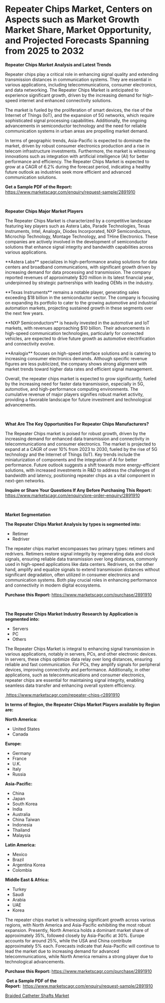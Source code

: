 <p><h1>Repeater Chips Market, Centers on Aspects such as Market Growth Market Share, Market Opportunity, and Projected Forecasts Spanning from 2025 to 2032</h1></p><p><strong>Repeater Chips Market Analysis and Latest Trends</strong></p>
<p><p>Repeater chips play a critical role in enhancing signal quality and extending transmission distances in communication systems. They are essential in various applications, including telecommunications, consumer electronics, and data networking. The Repeater Chips Market is anticipated to experience significant growth, driven by the increasing demand for high-speed internet and enhanced connectivity solutions. </p><p>The market is fueled by the proliferation of smart devices, the rise of the Internet of Things (IoT), and the expansion of 5G networks, which require sophisticated signal processing capabilities. Additionally, the ongoing advancements in semiconductor technology and the need for reliable communication systems in urban areas are propelling market demand. </p><p>In terms of geographic trends, Asia-Pacific is expected to dominate the market, driven by robust consumer electronics production and a rise in telecom infrastructure investments. Furthermore, the market is witnessing innovations such as integration with artificial intelligence (AI) for better performance and efficiency. The Repeater Chips Market is expected to grow at a CAGR of 6.2% during the forecast period, indicating a healthy future outlook as industries seek more efficient and advanced communication solutions.</p></p>
<p><strong>Get a Sample PDF of the Report:&nbsp;</strong> <a href="https://www.marketscagr.com/enquiry/request-sample/2891910?utm_campaign=2115&utm_medium=2&utm_source=Github&utm_content=ia&utm_term=14032025&utm_id=repeater-chips">https://www.marketscagr.com/enquiry/request-sample/2891910</a></p>
<p>&nbsp;</p>
<p><strong>Repeater Chips Major Market Players</strong></p>
<p><p>The Repeater Chips Market is characterized by a competitive landscape featuring key players such as Astera Labs, Parade Technologies, Texas Instruments, Intel, Analogix, Diodes Incorporated, NXP Semiconductors, Microchip Technology, Montage Technology, and THine Electronics. These companies are actively involved in the development of semiconductor solutions that enhance signal integrity and bandwidth capabilities across various applications.</p><p>**Astera Labs** specializes in high-performance analog solutions for data centers and broadband communications, with significant growth driven by increasing demand for data processing and transmission. The company reported revenues of approximately $20 million in its latest financial year, underpinned by strategic partnerships with leading OEMs in the industry.</p><p>**Texas Instruments** remains a notable player, generating sales exceeding $18 billion in the semiconductor sector. The company is focusing on expanding its portfolio to cater to the growing automotive and industrial automation markets, projecting sustained growth in these segments over the next few years.</p><p>**NXP Semiconductors** is heavily invested in the automotive and IoT markets, with revenues approaching $10 billion. Their advancements in high-speed communication technologies, particularly for connected vehicles, are expected to drive future growth as automotive electrification and connectivity evolve.</p><p>**Analogix** focuses on high-speed interface solutions and is catering to increasing consumer electronics demands. Although specific revenue figures are less publicized, the company shows strong alignment with market trends toward higher data rates and efficient signal management.</p><p>Overall, the repeater chips market is expected to grow significantly, fueled by the increasing need for faster data transmission, especially in 5G, automotive, and high-performance computing environments. The cumulative revenue of major players signifies robust market activity, providing a favorable landscape for future investment and technological advancements.</p></p>
<p>&nbsp;</p>
<p><strong>What Are The Key Opportunities For Repeater Chips Manufacturers?</strong></p>
<p><p>The Repeater Chips market is poised for robust growth, driven by the increasing demand for enhanced data transmission and connectivity in telecommunications and consumer electronics. The market is projected to expand at a CAGR of over 10% from 2023 to 2030, fueled by the rise of 5G technology and the Internet of Things (IoT). Key trends include the miniaturization of components and the integration of AI for better performance. Future outlook suggests a shift towards more energy-efficient solutions, with increased investments in R&D to address the challenges of bandwidth and latency, positioning repeater chips as a vital component in next-gen networks.</p></p>
<p><strong>Inquire or Share Your Questions If Any Before Purchasing This Report:</strong> <a href="https://www.marketscagr.com/enquiry/pre-order-enquiry/2891910?utm_campaign=2115&utm_medium=2&utm_source=Github&utm_content=ia&utm_term=14032025&utm_id=repeater-chips">https://www.marketscagr.com/enquiry/pre-order-enquiry/2891910</a></p>
<p>&nbsp;</p>
<p><strong>Market Segmentation</strong></p>
<p><strong>The Repeater Chips Market Analysis by types is segmented into:</strong></p>
<p><ul><li> Retimer</li><li>Redriver </li></ul></p>
<p><p>The repeater chips market encompasses two primary types: retimers and redrivers. Retimers restore signal integrity by regenerating data and clock signals, ensuring reliable data transmission over long distances, commonly used in high-speed applications like data centers. Redrivers, on the other hand, amplify and equalize signals to extend transmission distances without significant degradation, often utilized in consumer electronics and communication systems. Both play crucial roles in enhancing performance and connectivity in modern digital ecosystems.</p></p>
<p><strong>Purchase this Report:&nbsp;</strong><a href="https://www.marketscagr.com/purchase/2891910?utm_campaign=2115&utm_medium=2&utm_source=Github&utm_content=ia&utm_term=14032025&utm_id=repeater-chips">https://www.marketscagr.com/purchase/2891910</a></p>
<p>&nbsp;</p>
<p><strong>The Repeater Chips Market Industry Research by Application is segmented into:</strong></p>
<p><ul><li> Servers</li><li>PC</li><li>Others </li></ul></p>
<p><p>The Repeater Chips Market is integral to enhancing signal transmission in various applications, notably in servers, PCs, and other electronic devices. In servers, these chips optimize data relay over long distances, ensuring reliable and fast communication. For PCs, they amplify signals for peripheral devices, improving connectivity and performance. Additionally, in other applications, such as telecommunications and consumer electronics, repeater chips are essential for maintaining signal integrity, enabling seamless data transfer and enhancing overall system efficiency.</p></p>
<p><a href="https://www.marketscagr.com/repeater-chips-r2891910?utm_campaign=2115&utm_medium=2&utm_source=Github&utm_content=ia&utm_term=14032025&utm_id=repeater-chips">&nbsp;https://www.marketscagr.com/repeater-chips-r2891910</a></p>
<p><strong>In terms of Region, the Repeater Chips Market Players available by Region are:</strong></p>
<p>
    <p> <strong> North America: </strong>
        <ul>
            <li>United States</li>
            <li>Canada</li>
        </ul>
        </p> 
    <p> <strong> Europe: </strong>
        <ul>
            <li>Germany</li>
            <li>France</li>
            <li>U.K.</li>
            <li>Italy</li>
            <li>Russia</li>
        </ul>
        </p> 
    <p> <strong> Asia-Pacific: </strong>
        <ul>
            <li>China</li>
            <li>Japan</li>
            <li>South Korea</li>
            <li>India</li>
            <li>Australia</li>
            <li>China Taiwan</li>
            <li>Indonesia</li>
            <li>Thailand</li>
            <li>Malaysia</li>
        </ul>
        </p> 
    <p> <strong> Latin America: </strong>
        <ul>
            <li>Mexico</li>
            <li>Brazil</li>
            <li>Argentina Korea</li>
            <li>Colombia</li>
        </ul>
        </p> 
    <p> <strong> Middle East & Africa: </strong>
        <ul>
            <li>Turkey</li>
            <li>Saudi</li>
            <li>Arabia</li>
            <li>UAE</li>
            <li>Korea</li>
        </ul>
    </p>
    </p>
<p><p>The repeater chips market is witnessing significant growth across various regions, with North America and Asia-Pacific exhibiting the most robust expansion. Presently, North America holds a dominant market share of approximately 35%, followed closely by Asia-Pacific at 30%. Europe accounts for around 25%, while the USA and China contribute approximately 5% each. Forecasts indicate that Asia-Pacific will continue to lead the market due to increasing demand for advanced telecommunications, while North America remains a strong player due to technological advancements.</p></p>
<p><strong>Purchase this Report: </strong><a href="https://www.marketscagr.com/purchase/2891910?utm_campaign=2115&utm_medium=2&utm_source=Github&utm_content=ia&utm_term=14032025&utm_id=repeater-chips">https://www.marketscagr.com/purchase/2891910</a></p>
<p>&nbsp;<strong>Get a Sample PDF of the Report:&nbsp;&nbsp;</strong><a href="https://www.marketscagr.com/enquiry/request-sample/2891910?utm_campaign=2115&utm_medium=2&utm_source=Github&utm_content=ia&utm_term=14032025&utm_id=repeater-chips">https://www.marketscagr.com/enquiry/request-sample/2891910</a></p>
<p><strong></strong></p>
<p><p><a href="https://github.com/joannesouthgate/Market-Research-Report-List-5/blob/main/braided-catheter-shafts-market.md?utm_campaign=2115&utm_medium=2&utm_source=Github&utm_content=ia&utm_term=14032025&utm_id=repeater-chips">Braided Catheter Shafts Market</a></p></p>